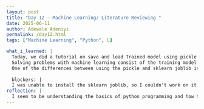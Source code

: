 ```yaml
---
layout: post
title: "Day 12 – Machine Learning/ Literature Reviewing "
date: 2025-06-11
author: Adewale Adeniyi
permalink: /day12.html
tags: ["Machine Learning", "Python", L]

what_i_learned: |
  Today, we did a tutorial on save and load Trained model using pickle and sklearn joblib in machine learning.
  Solving problems with machine learning consist of the training model and test model by asking questions. It is also established that the more the size of the data used to train the model, the better the better the model becomes.
  One of the differences between using the pickle and sklearn joblib is that sklearn joblib can accomodate large numpy arrays internally on objects. While pickle can also do the same thing, it is prefered that sklearn joblib is more effecient.
  
  blockers: |
  I was unable to install the sklearn joblib, so I couldn't work on it.
reflection: |
  I seem to be understanding the basics of python programming and how to apply them to exercises given by my mentor ,although I still have some iss.
---
```

